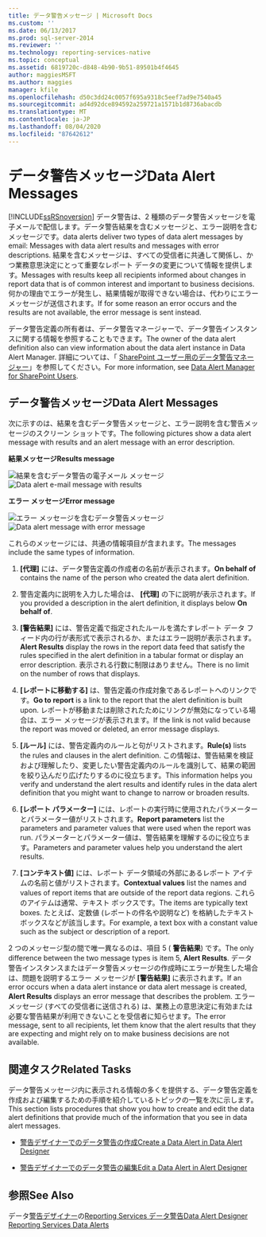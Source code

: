 ```yaml
---
title: データ警告メッセージ | Microsoft Docs
ms.custom: ''
ms.date: 06/13/2017
ms.prod: sql-server-2014
ms.reviewer: ''
ms.technology: reporting-services-native
ms.topic: conceptual
ms.assetid: 6819720c-d848-4b90-9b51-89501b4f4645
author: maggiesMSFT
ms.author: maggies
manager: kfile
ms.openlocfilehash: d50c3dd24c0057f695a9318c5eef7ad9e7540a45
ms.sourcegitcommit: ad4d92dce894592a259721a1571b1d8736abacdb
ms.translationtype: MT
ms.contentlocale: ja-JP
ms.lasthandoff: 08/04/2020
ms.locfileid: "87642612"
---
```

# <a name="data-alert-messages"></a><span data-ttu-id="59b00-102">データ警告メッセージ</span><span class="sxs-lookup"><span data-stu-id="59b00-102">Data Alert Messages</span></span>
  [!INCLUDE[ssRSnoversion](../includes/ssrsnoversion-md.md)] <span data-ttu-id="59b00-103">データ警告は、2 種類のデータ警告メッセージを電子メールで配信します。データ警告結果を含むメッセージと、エラー説明を含むメッセージです。</span><span class="sxs-lookup"><span data-stu-id="59b00-103">data alerts deliver two types of data alert messages by email: Messages with data alert results and messages with error descriptions.</span></span> <span data-ttu-id="59b00-104">結果を含むメッセージは、すべての受信者に共通して関係し、かつ業務意思決定にとって重要なレポート データの変更について情報を提供します。</span><span class="sxs-lookup"><span data-stu-id="59b00-104">Messages with results keep all recipients informed about changes in report data that is of common interest and important to business decisions.</span></span> <span data-ttu-id="59b00-105">何かの理由でエラーが発生し、結果情報が取得できない場合は、代わりにエラー メッセージが送信されます。</span><span class="sxs-lookup"><span data-stu-id="59b00-105">If for some reason an error occurs and the results are not available, the error message is sent instead.</span></span>

 <span data-ttu-id="59b00-106">データ警告定義の所有者は、データ警告マネージャーで、データ警告インスタンスに関する情報を参照することもできます。</span><span class="sxs-lookup"><span data-stu-id="59b00-106">The owner of the data alert definition also can view information about the data alert instance in Data Alert Manager.</span></span> <span data-ttu-id="59b00-107">詳細については、「 [SharePoint ユーザー用のデータ警告マネージャー](../../2014/reporting-services/data-alert-manager-for-sharepoint-users.md)」を参照してください。</span><span class="sxs-lookup"><span data-stu-id="59b00-107">For more information, see [Data Alert Manager for SharePoint Users](../../2014/reporting-services/data-alert-manager-for-sharepoint-users.md).</span></span>

##  <a name="data-alert-messages"></a><a name="DataAlertMessages"></a><span data-ttu-id="59b00-108">データ警告メッセージ</span><span class="sxs-lookup"><span data-stu-id="59b00-108">Data Alert Messages</span></span>
 <span data-ttu-id="59b00-109">次に示すのは、結果を含むデータ警告メッセージと、エラー説明を含む警告メッセージのスクリーン ショットです。</span><span class="sxs-lookup"><span data-stu-id="59b00-109">The following pictures show a data alert message with results and an alert message with an error description.</span></span>

 <span data-ttu-id="59b00-110">**結果メッセージ**</span><span class="sxs-lookup"><span data-stu-id="59b00-110">**Results message**</span></span>

 <span data-ttu-id="59b00-111">![結果を含むデータ警告の電子メール メッセージ](media/rs-alertmessageresults.gif "結果を含むデータ警告の電子メール メッセージ")</span><span class="sxs-lookup"><span data-stu-id="59b00-111">![Data alert e-mail message with results](media/rs-alertmessageresults.gif "Data alert e-mail message with results")</span></span>

 <span data-ttu-id="59b00-112">**エラー メッセージ**</span><span class="sxs-lookup"><span data-stu-id="59b00-112">**Error message**</span></span>

 <span data-ttu-id="59b00-113">![エラー メッセージを含むデータ警告メッセージ](media/rs-alertmessageerrror.gif "エラー メッセージを含むデータ警告メッセージ")</span><span class="sxs-lookup"><span data-stu-id="59b00-113">![Data alert message with error message](media/rs-alertmessageerrror.gif "Data alert message with error message")</span></span>

 <span data-ttu-id="59b00-114">これらのメッセージには、共通の情報項目が含まれます。</span><span class="sxs-lookup"><span data-stu-id="59b00-114">The messages include the same types of information.</span></span>

1.  <span data-ttu-id="59b00-115">**[代理]** には、データ警告定義の作成者の名前が表示されます。</span><span class="sxs-lookup"><span data-stu-id="59b00-115">**On behalf of** contains the name of the person who created the data alert definition.</span></span>

2.  <span data-ttu-id="59b00-116">警告定義内に説明を入力した場合は、 **[代理]** の下に説明が表示されます。</span><span class="sxs-lookup"><span data-stu-id="59b00-116">If you provided a description in the alert definition, it displays below **On behalf of**.</span></span>

3.  <span data-ttu-id="59b00-117">**[警告結果]** には、警告定義で指定されたルールを満たすレポート データ フィード内の行が表形式で表示されるか、またはエラー説明が表示されます。</span><span class="sxs-lookup"><span data-stu-id="59b00-117">**Alert Results** display the rows in the report data feed that satisfy the rules specified in the alert definition in a tabular format or display an error description.</span></span> <span data-ttu-id="59b00-118">表示される行数に制限はありません。</span><span class="sxs-lookup"><span data-stu-id="59b00-118">There is no limit on the number of rows that displays.</span></span>

4.  <span data-ttu-id="59b00-119">**[レポートに移動する]** は、警告定義の作成対象であるレポートへのリンクです。</span><span class="sxs-lookup"><span data-stu-id="59b00-119">**Go to report** is a link to the report that the alert definition is built upon.</span></span> <span data-ttu-id="59b00-120">レポートが移動または削除されたためにリンクが無効になっている場合は、エラー メッセージが表示されます。</span><span class="sxs-lookup"><span data-stu-id="59b00-120">If the link is not valid because the report was moved or deleted, an error message displays.</span></span>

5.  <span data-ttu-id="59b00-121">**[ルール]** には、警告定義内のルールと句がリストされます。</span><span class="sxs-lookup"><span data-stu-id="59b00-121">**Rule(s)** lists the rules and clauses in the alert definition.</span></span> <span data-ttu-id="59b00-122">この情報は、警告結果を検証および理解したり、変更したい警告定義内のルールを識別して、結果の範囲を絞り込んだり広げたりするのに役立ちます。</span><span class="sxs-lookup"><span data-stu-id="59b00-122">This information helps you verify and understand the alert results and identify rules in the data alert definition that you might want to change to narrow or broaden results.</span></span>

6.  <span data-ttu-id="59b00-123">**[レポート パラメーター]** には、レポートの実行時に使用されたパラメーターとパラメーター値がリストされます。</span><span class="sxs-lookup"><span data-stu-id="59b00-123">**Report parameters** list the parameters and parameter values that were used when the report was run.</span></span> <span data-ttu-id="59b00-124">パラメーターとパラメーター値は、警告結果を理解するのに役立ちます。</span><span class="sxs-lookup"><span data-stu-id="59b00-124">Parameters and parameter values help you understand the alert results.</span></span>

7.  <span data-ttu-id="59b00-125">**[コンテキスト値]** には、レポート データ領域の外部にあるレポート アイテムの名前と値がリストされます。</span><span class="sxs-lookup"><span data-stu-id="59b00-125">**Contextual values** list the names and values of report items that are outside of the report data regions.</span></span> <span data-ttu-id="59b00-126">これらのアイテムは通常、テキスト ボックスです。</span><span class="sxs-lookup"><span data-stu-id="59b00-126">The items are typically text boxes.</span></span> <span data-ttu-id="59b00-127">たとえば、定数値 (レポートの件名や説明など) を格納したテキスト ボックスなどが該当します。</span><span class="sxs-lookup"><span data-stu-id="59b00-127">For example, a text box with a constant value such as the subject or description of a report.</span></span>

 <span data-ttu-id="59b00-128">2 つのメッセージ型の間で唯一異なるのは、項目 5 ( **警告結果**) です。</span><span class="sxs-lookup"><span data-stu-id="59b00-128">The only difference between the two message types is item 5, **Alert Results**.</span></span> <span data-ttu-id="59b00-129">データ警告インスタンスまたはデータ警告メッセージの作成時にエラーが発生した場合は、問題を説明するエラー メッセージが **[警告結果]** に表示されます。</span><span class="sxs-lookup"><span data-stu-id="59b00-129">If an error occurs when a data alert instance or data alert message is created, **Alert Results** displays an error message that describes the problem.</span></span> <span data-ttu-id="59b00-130">エラー メッセージ (すべての受信者に送信される) は、業務上の意思決定に有効または必要な警告結果が利用できないことを受信者に知らせます。</span><span class="sxs-lookup"><span data-stu-id="59b00-130">The error message, sent to all recipients, let them know that the alert results that they are expecting and might rely on to make business decisions are not available.</span></span>

 

##  <a name="related-tasks"></a><a name="HowTo"></a> <span data-ttu-id="59b00-131">関連タスク</span><span class="sxs-lookup"><span data-stu-id="59b00-131">Related Tasks</span></span>
 <span data-ttu-id="59b00-132">データ警告メッセージ内に表示される情報の多くを提供する、データ警告定義を作成および編集するための手順を紹介しているトピックの一覧を次に示します。</span><span class="sxs-lookup"><span data-stu-id="59b00-132">This section lists procedures that show you how to create and edit the data alert definitions that provide much of the information that you see in data alert messages.</span></span>

-   [<span data-ttu-id="59b00-133">警告デザイナーでのデータ警告の作成</span><span class="sxs-lookup"><span data-stu-id="59b00-133">Create a Data Alert in Data Alert Designer</span></span>](create-a-data-alert-in-data-alert-designer.md)

-   [<span data-ttu-id="59b00-134">警告デザイナーでのデータ警告の編集</span><span class="sxs-lookup"><span data-stu-id="59b00-134">Edit a Data Alert in Alert Designer</span></span>](edit-a-data-alert-in-alert-designer.md)



## <a name="see-also"></a><span data-ttu-id="59b00-135">参照</span><span class="sxs-lookup"><span data-stu-id="59b00-135">See Also</span></span>
 <span data-ttu-id="59b00-136">データ[警告デザイナー](../../2014/reporting-services/data-alert-designer.md)の[Reporting Services データ警告](../ssms/agent/alerts.md)</span><span class="sxs-lookup"><span data-stu-id="59b00-136">[Data Alert Designer](../../2014/reporting-services/data-alert-designer.md) [Reporting Services Data Alerts](../ssms/agent/alerts.md)</span></span>


